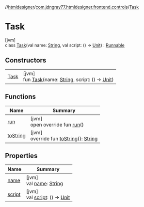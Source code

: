 //[htmldesigner](../../../index.md)/[com.jdngray77.htmldesigner.frontend.controls](../index.md)/[Task](index.md)

# Task

[jvm]\
class [Task](index.md)(val name: [String](https://kotlinlang.org/api/latest/jvm/stdlib/kotlin/-string/index.html), val script: () -&gt; [Unit](https://kotlinlang.org/api/latest/jvm/stdlib/kotlin/-unit/index.html)) : [Runnable](https://docs.oracle.com/javase/8/docs/api/java/lang/Runnable.html)

## Constructors

| | |
|---|---|
| [Task](-task.md) | [jvm]<br>fun [Task](-task.md)(name: [String](https://kotlinlang.org/api/latest/jvm/stdlib/kotlin/-string/index.html), script: () -&gt; [Unit](https://kotlinlang.org/api/latest/jvm/stdlib/kotlin/-unit/index.html)) |

## Functions

| Name | Summary |
|---|---|
| [run](run.md) | [jvm]<br>open override fun [run](run.md)() |
| [toString](to-string.md) | [jvm]<br>override fun [toString](to-string.md)(): [String](https://kotlinlang.org/api/latest/jvm/stdlib/kotlin/-string/index.html) |

## Properties

| Name | Summary |
|---|---|
| [name](name.md) | [jvm]<br>val [name](name.md): [String](https://kotlinlang.org/api/latest/jvm/stdlib/kotlin/-string/index.html) |
| [script](script.md) | [jvm]<br>val [script](script.md): () -&gt; [Unit](https://kotlinlang.org/api/latest/jvm/stdlib/kotlin/-unit/index.html) |
